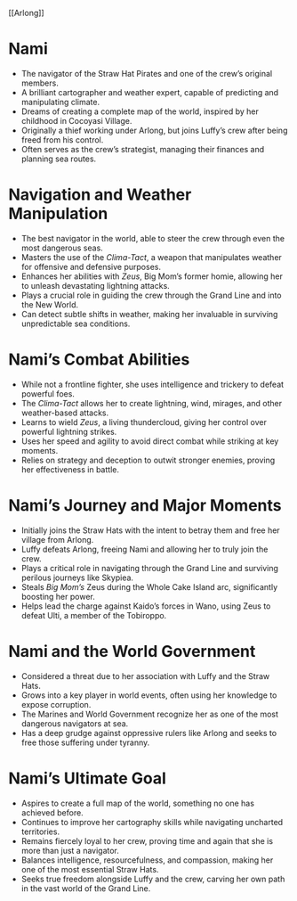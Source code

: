 [[Arlong]]
# **Nami**

- The navigator of the Straw Hat Pirates and one of the crew’s original members.
- A brilliant cartographer and weather expert, capable of predicting and manipulating climate.
- Dreams of creating a complete map of the world, inspired by her childhood in Cocoyasi Village.
- Originally a thief working under Arlong, but joins Luffy’s crew after being freed from his control.
- Often serves as the crew’s strategist, managing their finances and planning sea routes.

# **Navigation and Weather Manipulation**

- The best navigator in the world, able to steer the crew through even the most dangerous seas.
- Masters the use of the _Clima-Tact_, a weapon that manipulates weather for offensive and defensive purposes.
- Enhances her abilities with _Zeus_, Big Mom’s former homie, allowing her to unleash devastating lightning attacks.
- Plays a crucial role in guiding the crew through the Grand Line and into the New World.
- Can detect subtle shifts in weather, making her invaluable in surviving unpredictable sea conditions.

# **Nami’s Combat Abilities**

- While not a frontline fighter, she uses intelligence and trickery to defeat powerful foes.
- The _Clima-Tact_ allows her to create lightning, wind, mirages, and other weather-based attacks.
- Learns to wield _Zeus_, a living thundercloud, giving her control over powerful lightning strikes.
- Uses her speed and agility to avoid direct combat while striking at key moments.
- Relies on strategy and deception to outwit stronger enemies, proving her effectiveness in battle.

# **Nami’s Journey and Major Moments**

- Initially joins the Straw Hats with the intent to betray them and free her village from Arlong.
- Luffy defeats Arlong, freeing Nami and allowing her to truly join the crew.
- Plays a critical role in navigating through the Grand Line and surviving perilous journeys like Skypiea.
- Steals _Big Mom’s_ Zeus during the Whole Cake Island arc, significantly boosting her power.
- Helps lead the charge against Kaido’s forces in Wano, using Zeus to defeat Ulti, a member of the Tobiroppo.

# **Nami and the World Government**

- Considered a threat due to her association with Luffy and the Straw Hats.
- Grows into a key player in world events, often using her knowledge to expose corruption.
- The Marines and World Government recognize her as one of the most dangerous navigators at sea.
- Has a deep grudge against oppressive rulers like Arlong and seeks to free those suffering under tyranny.

# **Nami’s Ultimate Goal**

- Aspires to create a full map of the world, something no one has achieved before.
- Continues to improve her cartography skills while navigating uncharted territories.
- Remains fiercely loyal to her crew, proving time and again that she is more than just a navigator.
- Balances intelligence, resourcefulness, and compassion, making her one of the most essential Straw Hats.
- Seeks true freedom alongside Luffy and the crew, carving her own path in the vast world of the Grand Line.